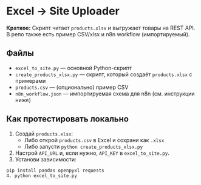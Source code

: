 # Excel → Site Uploader

**Краткое:** Скрипт читает `products.xlsx` и выгружает товары на REST API. В репо также есть пример CSV/xlsx и n8n workflow (импортируемый).

## Файлы
- `excel_to_site.py` — основной Python-скрипт
- `create_products_xlsx.py` — скрипт, который создаёт `products.xlsx` с примерами
- `products.csv` — (опционально) пример CSV
- `n8n_workflow.json` — импортируемая схема для n8n (см. инструкции ниже)

## Как протестировать локально
1. Создай `products.xlsx`:
   - Либо открой `products.csv` в Excel и сохрани как `.xlsx`
   - Либо запусти `python create_products_xlsx.py`
2. Настрой `API_URL` и, если нужно, `API_KEY` в `excel_to_site.py`.
3. Установи зависимости:
```bash
pip install pandas openpyxl requests
4. python excel_to_site.py

